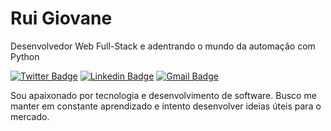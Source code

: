 # Rui Giovane 

Desenvolvedor Web Full-Stack e adentrando o mundo da automação com Python

[![Twitter Badge](https://img.shields.io/badge/-@ruigiovane-%20?style=flat-square&labelColor=white&logo=twitter&logoColor=white&link=https://twitter.com/ruigiovane)](https://twitter.com/ruigiovane) 
[![Linkedin Badge](https://img.shields.io/badge/-@ruigiovane-%20?style=flat-square&logo=Linkedin&logoColor=white&link=https://www.linkedin.com/in/ruigiovane/)](https://www.linkedin.com/in/ruigiovane/) 
[![Gmail Badge](https://img.shields.io/badge/-@ruigiovane-%20?style=flat-square&logo=Gmail&logoColor=white&link=mailto:ruigiovane@gmail.com)](mailto:ruigiovane@gmail.com)

Sou apaixonado por tecnologia e desenvolvimento de software. Busco me manter em constante aprendizado e intento desenvolver ideias úteis para o mercado.
